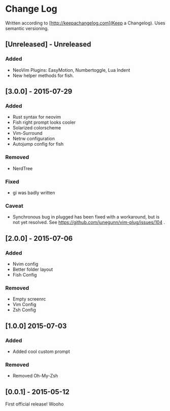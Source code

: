 # Change Log
Written according to [http://keepachangelog.com](Keep a Changelog). Uses
semantic versioning.

## [Unreleased] - Unreleased

### Added

- NeoVim Plugins: EasyMotion, Numbertoggle, Lua Indent
- New helper methods for fish.

## [3.0.0] - 2015-07-29

### Added

- Rust syntax for neovim
- Fish right prompt looks cooler
- Solarized colorscheme
- Vim-Surround
- Netrw configuration
- Autojump config for fish

### Removed

- NerdTree

### Fixed

- gi was badly written

### Caveat

- Synchronous bug in plugged has been fixed with a workaround, but is not yet resolved. See https://github.com/junegunn/vim-plug/issues/104 .


## [2.0.0] - 2015-07-06

### Added

- Nvim config
- Better folder layout
- Fish Config

### Removed

- Empty screenrc
- Vim Config
- Zsh Config

## [1.0.0] 2015-07-03

### Added

- Added cool custom prompt

### Removed

- Removed Oh-My-Zsh

## [0.0.1] - 2015-05-12
First official release! Wooho
